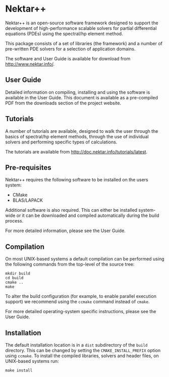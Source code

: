 Nektar++
========
Nektar++ is an open-source software framework designed to support the
development of high-performance scalable solvers for partial differential
equations (PDEs) using the spectral/hp element method.

This package consists of a set of libraries (the framework) and a number of
pre-written PDE solvers for a selection of application domains.

The software and User Guide is available for download from
<http://www.nektar.info/>.


User Guide
----------
Detailed information on compiling, installing and using the software is
available in the User Guide. This document is available as a pre-compiled PDF
from the downloads section of the project website.


Tutorials
---------
A number of tutorials are available, designed to walk the user through the
basics of spectral/hp element methods, through the use of individual solvers and
performing specific types of calculations.

The tutorials are available from <http://doc.nektar.info/tutorials/latest>.


Pre-requisites
--------------
Nektar++ requires the following software to be installed on the users system:

- CMake
- BLAS/LAPACK

Additional software is also required. This can either be installed system-wide
or it can be downloaded and compiled automatically during the build process.

For more detailed information, please see the User Guide.


Compilation
-----------
On most UNIX-based systems a default compilation can be performed using the
following commands from the top-level of the source tree:

    mkdir build
    cd build
    cmake ..
    make

To alter the build configuration (for example, to enable parallel execution
support) we recommend using the `ccmake` command instead of `cmake`. 

For more detailed operating-system specific instructions, please see the
User Guide.


Installation
------------
The default installation location is in a `dist` subdirectory of the `build`
directory. This can be changed by setting the `CMAKE_INSTALL_PREFIX` option
using `ccmake`. To install the compiled libraries, solvers and header files, on
UNIX-based systems run:

    make install
